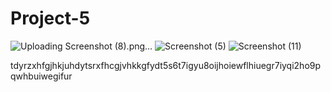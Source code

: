 # Project-5
![Uploading Screenshot (8).png…]()
![Screenshot (5)](https://github.com/Ikanabasi/Project-5/assets/116980575/d3d06284-69c8-4a02-b41f-b5dfa69a3ca3)
![Screenshot (11)](https://github.com/Ikanabasi/Project-5/assets/116980575/ace79452-230e-47e1-b8a8-c9849a1c67bb)

tdyrzxhfgjhkjuhdytsrxfhcgjvhkkgfydt5s6t7igyu8oijhoiewflhiuegr7iyqi2ho9pqwhbuiwegifur
